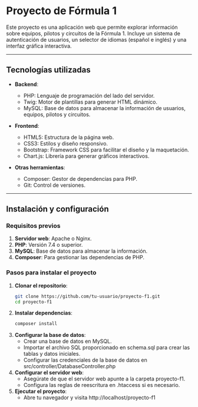 # Proyecto de Fórmula 1

Este proyecto es una aplicación web que permite explorar información sobre equipos, pilotos y circuitos de la Fórmula 1. Incluye un sistema de autenticación de usuarios, un selector de idiomas (español e inglés) y una interfaz gráfica interactiva.

---

## Tecnologías utilizadas

- **Backend**:
  - PHP: Lenguaje de programación del lado del servidor.
  - Twig: Motor de plantillas para generar HTML dinámico.
  - MySQL: Base de datos para almacenar la información de usuarios, equipos, pilotos y circuitos.

- **Frontend**:
  - HTML5: Estructura de la página web.
  - CSS3: Estilos y diseño responsivo.
  - Bootstrap: Framework CSS para facilitar el diseño y la maquetación.
  - Chart.js: Librería para generar gráficos interactivos.

- **Otras herramientas**:
  - Composer: Gestor de dependencias para PHP.
  - Git: Control de versiones.

---


## Instalación y configuración

### Requisitos previos

1. **Servidor web**: Apache o Nginx.
2. **PHP**: Versión 7.4 o superior.
3. **MySQL**: Base de datos para almacenar la información.
4. **Composer**: Para gestionar las dependencias de PHP.

### Pasos para instalar el proyecto

1. **Clonar el repositorio**:
   ```bash
   git clone https://github.com/tu-usuario/proyecto-f1.git
   cd proyecto-f1
2. **Instalar dependencias**:
    ```bash
    composer install
3. **Configurar la base de datos**:
    - Crear una base de datos en MySQL.
    - Importar el archivo SQL proporcionado en schema.sql para crear las tablas y datos iniciales.
    - Configurar las credenciales de la base de datos en src/controller/DatabaseController.php
4. **Configurar el servidor web**:
    - Asegúrate de que el servidor web apunte a la carpeta proyecto-f1.
    - Configura las reglas de reescritura en .htaccess si es necesario.
5. **Ejecutar el proyecto**:
    - Abre tu navegador y visita http://localhost/proyecto-f1